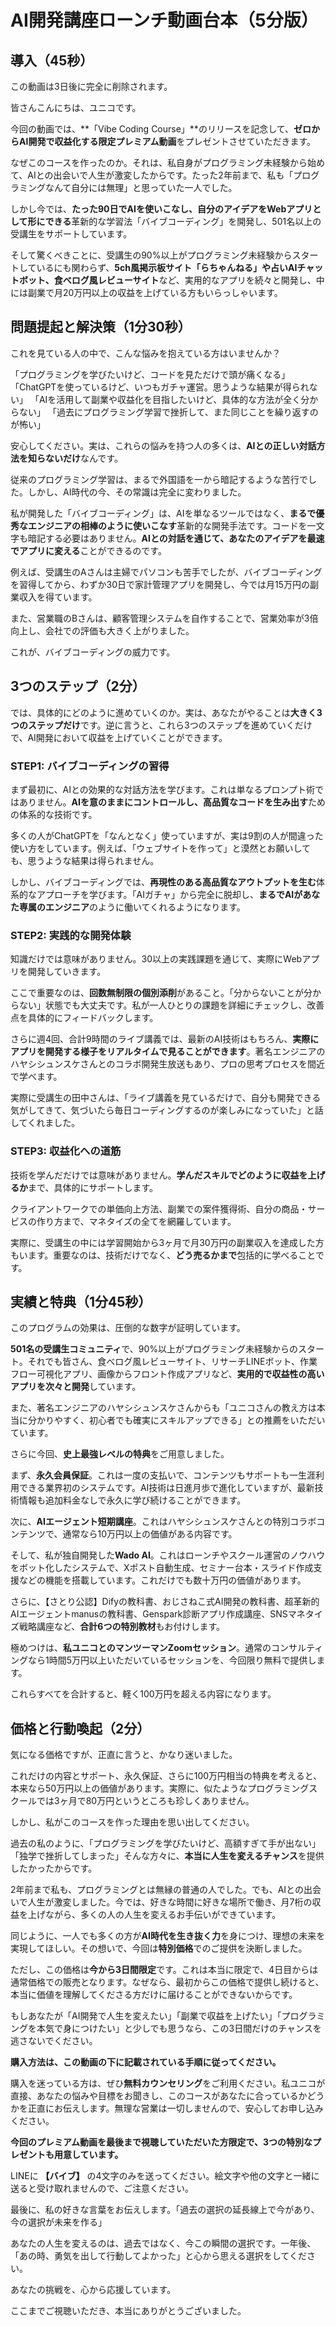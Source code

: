 # AI開発講座ローンチ動画台本（5分版）

## 導入（45秒）

この動画は3日後に完全に削除されます。

皆さんこんにちは、ユニコです。

今回の動画では、**「Vibe Coding Course」**のリリースを記念して、**ゼロからAI開発で収益化する限定プレミアム動画**をプレゼントさせていただきます。

なぜこのコースを作ったのか。それは、私自身がプログラミング未経験から始めて、AIとの出会いで人生が激変したからです。たった2年前まで、私も「プログラミングなんて自分には無理」と思っていた一人でした。

しかし今では、**たった90日でAIを使いこなし、自分のアイデアをWebアプリとして形にできる**革新的な学習法「バイブコーディング」を開発し、501名以上の受講生をサポートしています。

そして驚くべきことに、受講生の90%以上がプログラミング未経験からスタートしているにも関わらず、**5ch風掲示板サイト「らちゃんねる」や占いAIチャットボット、食べログ風レビューサイト**など、実用的なアプリを続々と開発し、中には副業で月20万円以上の収益を上げている方もいらっしゃいます。

## 問題提起と解決策（1分30秒）

これを見ている人の中で、こんな悩みを抱えている方はいませんか？

「プログラミングを学びたいけど、コードを見ただけで頭が痛くなる」
「ChatGPTを使っているけど、いつもガチャ運営。思うような結果が得られない」
「AIを活用して副業や収益化を目指したいけど、具体的な方法が全く分からない」
「過去にプログラミング学習で挫折して、また同じことを繰り返すのが怖い」

安心してください。実は、これらの悩みを持つ人の多くは、**AIとの正しい対話方法を知らないだけ**なんです。

従来のプログラミング学習は、まるで外国語を一から暗記するような苦行でした。しかし、AI時代の今、その常識は完全に変わりました。

私が開発した「バイブコーディング」は、AIを単なるツールではなく、**まるで優秀なエンジニアの相棒のように使いこなす**革新的な開発手法です。コードを一文字も暗記する必要はありません。**AIとの対話を通じて、あなたのアイデアを最速でアプリに変える**ことができるのです。

例えば、受講生のAさんは主婦でパソコンも苦手でしたが、バイブコーディングを習得してから、わずか30日で家計管理アプリを開発し、今では月15万円の副業収入を得ています。

また、営業職のBさんは、顧客管理システムを自作することで、営業効率が3倍向上し、会社での評価も大きく上がりました。

これが、バイブコーディングの威力です。

## 3つのステップ（2分）

では、具体的にどのように進めていくのか。実は、あなたがやることは**大きく3つのステップだけ**です。逆に言うと、これら3つのステップを進めていくだけで、AI開発において収益を上げていくことができます。

### STEP1: バイブコーディングの習得

まず最初に、AIとの効果的な対話方法を学びます。これは単なるプロンプト術ではありません。**AIを意のままにコントロールし、高品質なコードを生み出す**ための体系的な技術です。

多くの人がChatGPTを「なんとなく」使っていますが、実は9割の人が間違った使い方をしています。例えば、「ウェブサイトを作って」と漠然とお願いしても、思うような結果は得られません。

しかし、バイブコーディングでは、**再現性のある高品質なアウトプットを生む**体系的なアプローチを学びます。「AIガチャ」から完全に脱却し、**まるでAIがあなた専属のエンジニア**のように働いてくれるようになります。

### STEP2: 実践的な開発体験

知識だけでは意味がありません。30以上の実践課題を通じて、実際にWebアプリを開発していきます。

ここで重要なのは、**回数無制限の個別添削**があること。「分からないことが分からない」状態でも大丈夫です。私が一人ひとりの課題を詳細にチェックし、改善点を具体的にフィードバックします。

さらに週4回、合計9時間のライブ講義では、最新のAI技術はもちろん、**実際にアプリを開発する様子をリアルタイムで見ることができます**。著名エンジニアのハヤシシュンスケさんとのコラボ開発生放送もあり、プロの思考プロセスを間近で学べます。

実際に受講生の田中さんは、「ライブ講義を見ているだけで、自分も開発できる気がしてきて、気づいたら毎日コーディングするのが楽しみになっていた」と話してくれました。

### STEP3: 収益化への道筋

技術を学んだだけでは意味がありません。**学んだスキルでどのように収益を上げるか**まで、具体的にサポートします。

クライアントワークでの単価向上方法、副業での案件獲得術、自分の商品・サービスの作り方まで、マネタイズの全てを網羅しています。

実際に、受講生の中には学習開始から3ヶ月で月30万円の副業収入を達成した方もいます。重要なのは、技術だけでなく、**どう売るかまで**包括的に学べることです。

## 実績と特典（1分45秒）

このプログラムの効果は、圧倒的な数字が証明しています。

**501名の受講生コミュニティ**で、90%以上がプログラミング未経験からのスタート。それでも皆さん、食べログ風レビューサイト、リサーチLINEボット、作業フロー可視化アプリ、画像からフロント作成アプリなど、**実用的で収益性の高いアプリを次々と開発**しています。

また、著名エンジニアのハヤシシュンスケさんからも「ユニコさんの教え方は本当に分かりやすく、初心者でも確実にスキルアップできる」との推薦をいただいています。

さらに今回、**史上最強レベルの特典**をご用意しました。

まず、**永久会員保証**。これは一度の支払いで、コンテンツもサポートも一生涯利用できる業界初のシステムです。AI技術は日進月歩で進化していますが、最新技術情報も追加料金なしで永久に学び続けることができます。

次に、**AIエージェント短期講座**。これはハヤシシュンスケさんとの特別コラボコンテンツで、通常なら10万円以上の価値がある内容です。

そして、私が独自開発した**Wado AI**。これはローンチやスクール運営のノウハウをボット化したシステムで、Xポスト自動生成、セミナー台本・スライド作成支援などの機能を搭載しています。これだけでも数十万円の価値があります。

さらに、【さとり公認】Difyの教科書、おじさねこ式AI開発の教科書、超革新的AIエージェントmanusの教科書、Genspark診断アプリ作成講座、SNSマネタイズ戦略講座など、**合計6つの特別教材**もお付けします。

極めつけは、**私ユニコとのマンツーマンZoomセッション**。通常のコンサルティングなら1時間5万円以上いただいているセッションを、今回限り無料で提供します。

これらすべてを合計すると、軽く100万円を超える内容になります。

## 価格と行動喚起（2分）

気になる価格ですが、正直に言うと、かなり迷いました。

これだけの内容とサポート、永久保証、さらに100万円相当の特典を考えると、本来なら50万円以上の価値があります。実際に、似たようなプログラミングスクールでは3ヶ月で80万円というところも珍しくありません。

しかし、私がこのコースを作った理由を思い出してください。

過去の私のように、「プログラミングを学びたいけど、高額すぎて手が出ない」「独学で挫折してしまった」そんな方々に、**本当に人生を変えるチャンス**を提供したかったからです。

2年前まで私も、プログラミングとは無縁の普通の人でした。でも、AIとの出会いで人生が激変しました。今では、好きな時間に好きな場所で働き、月7桁の収益を上げながら、多くの人の人生を変えるお手伝いができています。

同じように、一人でも多くの方が**AI時代を生き抜く力**を身につけ、理想の未来を実現してほしい。その想いで、今回は**特別価格**でのご提供を決断しました。

ただし、この価格は**今から3日間限定**です。これは本当に限定で、4日目からは通常価格での販売となります。なぜなら、最初からこの価格で提供し続けると、本当に価値を理解してくださる方だけに届けることができないからです。

もしあなたが「AI開発で人生を変えたい」「副業で収益を上げたい」「プログラミングを本気で身につけたい」と少しでも思うなら、この3日間だけのチャンスを逃さないでください。

**購入方法は、この動画の下に記載されている手順に従ってください。**

購入を迷っている方は、ぜひ**無料カウンセリング**をご利用ください。私ユニコが直接、あなたの悩みや目標をお聞きし、このコースがあなたに合っているかどうかを正直にお伝えします。無理な営業は一切しませんので、安心してお申し込みください。

**今回のプレミアム動画を最後まで視聴していただいた方限定で、3つの特別なプレゼントも用意しています。**

LINEに **【バイブ】** の4文字のみを送ってください。絵文字や他の文字と一緒に送ると受け取れませんので、ご注意ください。

最後に、私の好きな言葉をお伝えします。「過去の選択の延長線上で今があり、今の選択が未来を作る」

あなたの人生を変えるのは、過去ではなく、今この瞬間の選択です。一年後、「あの時、勇気を出して行動してよかった」と心から思える選択をしてください。

あなたの挑戦を、心から応援しています。

ここまでご視聴いただき、本当にありがとうございました。
